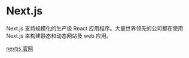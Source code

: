 # Next.js

Next.js 支持规模化的生产级 React 应用程序。大量世界领先的公司都在使用 Next.js 来构建静态和动态网站及 web 应用。

[nextjs 官网](https://www.nextjs.cn/)
